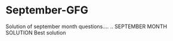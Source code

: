 # September-GFG
Solution of september month questions....
..
SEPTEMBER MONTH SOLUTION
Best solution
